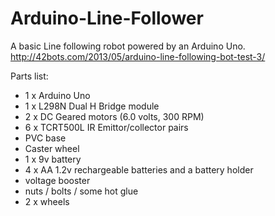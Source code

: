 Arduino-Line-Follower
=====================

A basic Line following robot powered by an Arduino Uno.</br>
http://42bots.com/2013/05/arduino-line-following-bot-test-3/

Parts list:</br>

<ul>
  <li>1 x Arduino Uno</li>
  <li>1 x L298N Dual H Bridge module</li>
  <li>2 x DC Geared motors (6.0 volts, 300 RPM)</li>
  <li>6 x TCRT500L IR Emittor/collector pairs</li>
  <li>PVC base</li>
  <li>Caster wheel</li>
  <li>1 x 9v battery</li>
  <li>4 x AA 1.2v rechargeable batteries and a battery holder</li>
  <li>voltage booster</li>
  <li>nuts / bolts / some hot glue</li>
  <li>2 x wheels</li>
</ul>
